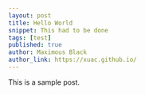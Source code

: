 ```yaml
---
layout: post
title: Hello World
snippet: This had to be done
tags: [test]
published: true
author: Maximous Black
author_link: https://xuac.github.io/
---
```


This is a sample post.

